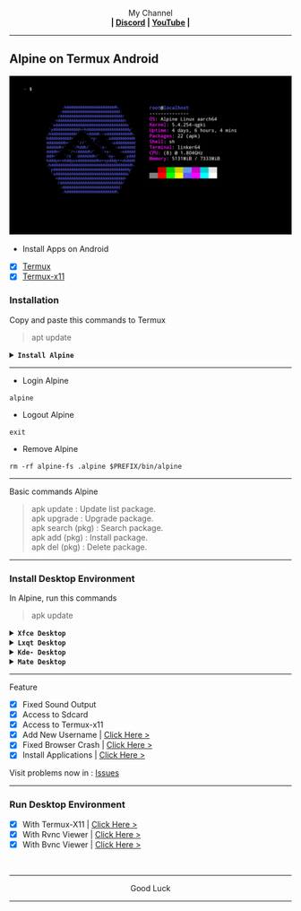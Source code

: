 <p align="center">My Channel</br><b>
| <a href="https://discord.gg/GCehyym">Discord</a> | <a href="https://youtube.com/@layargeser">YouTube</a> |</b></p>

---
## Alpine on Termux Android
<img src="https://raw.githubusercontent.com/wahasa/Alpine/refs/heads/main/Patch/Alpine.jpg">

* Install Apps on Android
- [x] [Termux](https://play.google.com/store/apps/details?id=com.termux)
- [x] [Termux-x11](https://github.com/termux/termux-x11/releases)

### Installation

Copy and paste this commands to Termux
> apt update

<details><summary><b><code>Install Alpine</code></b></summary></br>

> apt install wget
#### Alpine 3.20 (Latest)
Rootfs : Armhf, Arm64, i386, Amd64
```
wget https://raw.githubusercontent.com/wahasa/Alpine/main/Install/alpine3.20.sh ; chmod +x alpine3.20.sh ; ./alpine3.20.sh
```

#### Alpine 3.21 (Devel)
Rootfs : Armhf, Arm64, i386, Amd64
```
wget https://raw.githubusercontent.com/wahasa/Alpine/main/Install/alpinedev.sh ; chmod +x alpinedev.sh ; ./alpinedev.sh
```

#### List Alpine | [Click Hare >](https://github.com/wahasa/Alpine/tree/main/Install)
</details>

---
* Login Alpine
```
alpine
```

* Logout Alpine
```
exit
```

* Remove Alpine
```
rm -rf alpine-fs .alpine $PREFIX/bin/alpine
```

---
Basic commands Alpine
> apk update : Update list package.</br>
> apk upgrade : Upgrade package.</br>
> apk search (pkg) : Search package.</br>
> apk add (pkg) : Install package.</br>
> apk del (pkg) : Delete package.</br>

---
### Install Desktop Environment

In Alpine, run this commands
> apk update

<details><summary><b><code>Xfce Desktop</code></b></summary></br>

```
apk add --no-cache ca-certificates openssl bash-completion gvfs udisks2
```
```
apk add xfce4 xfce4-terminal adw-gtk3 adwaita-xfce-icon-theme firefox-esr xfburn parole ristretto pulseaudio gst-libav eudev dbus
```
```
apk add lightdm-gtk-greeter xfce4-screenshooter xfce4-screensaver xfce4-cpufreq-plugin xfce4-cpugraph-plugin xfce4-whiskermenu-plugin xfce4-taskmanager xfce4-notifyd polkit-elogind elogind
```
</details>

<details><summary><b><code>Lxqt Desktop</code></b></summary></br>

```
apk add --no-cache ca-certificates openssl bash-completion gvfs udisks2
```
```
apk add lxqt-desktop lximage-qt obconf-qt pavucontrol-qt adwaita-xfce-icon-theme adwaita-qt firefox-esr pulseaudio eudev dbus
```
```
apk add sddm screengrab breeze oxygen qt5-qtgraphicaleffects qt5-qtquickcontrols qt5-qtquickcontrols2 polkit-elogind elogind
```
</details>

<details><summary><b><code>Kde- Desktop</code></b></summary></br>

```
apk add --no-cache ca-certificates openssl bash-completion gvfs udisks2
```
```
apk add plasma-desktop plasma-desktop-meta firefox-esr pulseaudio dbus
```
```
apk add sddm eudev polkit-elogind elogind
```
</details>

<details><summary><b><code>Mate Desktop</code></b></summary></br>

```
apk add --no-cache ca-certificates openssl bash-completion gvfs udisks2
```
```
apk add mate-desktop-environment adwaita-icon-theme faenza-icon-theme firefox-esr pulseaudio dbus
```
```
apk add lxdm eudev polkit-elogind elogind
```
</details>

---
Feature
- [x] Fixed Sound Output
- [x] Access to Sdcard
- [x] Access to Termux-x11
- [x] Add New Username     | [Click Here >](https://github.com/wahasa/Alpine/blob/main/Patch/AddUser.md)
- [x] Fixed Browser Crash  | [Click Here >](https://github.com/wahasa/Alpine/blob/main/Apps/Firefoxfix.md#fixed-firefox-crash)
- [x] Install Applications | [Click Here >](https://github.com/wahasa/Alpine/tree/main/Apps#list-applications)

Visit problems now in : [Issues](https://github.com/wahasa/Alpine/issues)

---
### Run Desktop Environment
- [x] With Termux-X11  | [Click Here >](https://github.com/wahasa/Alpine/blob/main/Patch/Termux-X11.md#termux-x11)
- [x] With Rvnc Viewer | [Click Here >](https://github.com/wahasa/Alpine/blob/main/Patch/RvncViewer.md#rvnc-viewer)
- [x] With Bvnc Viewer | [Click Here >](https://github.com/wahasa/Alpine/blob/main/Patch/BvncViewer.md#bvnc-viewer)
</br>

---
<p align="center">Good Luck</p>

---
